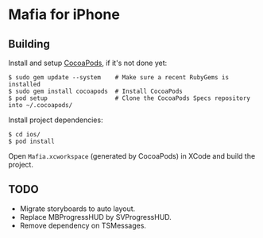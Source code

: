 # Mafia for iPhone


## Building

Install and setup [CocoaPods](http://guides.cocoapods.org/), if it's not done yet:

    $ sudo gem update --system    # Make sure a recent RubyGems is installed
    $ sudo gem install cocoapods  # Install CocoaPods
    $ pod setup                   # Clone the CocoaPods Specs repository into ~/.cocoapods/

Install project dependencies:

    $ cd ios/
    $ pod install

Open `Mafia.xcworkspace` (generated by CocoaPods) in XCode and build the project.


## TODO

- Migrate storyboards to auto layout.
- Replace MBProgressHUD by SVProgressHUD.
- Remove dependency on TSMessages.
